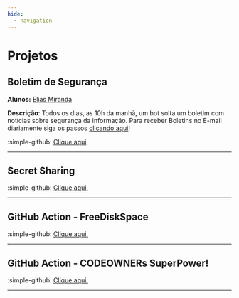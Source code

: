 ```yaml
---
hide:
  - navigation
---
```

# Projetos

## Boletim de Segurança

**Alunos:** [Elias Miranda](https://github.com/ArtumosGOC)

**Descrição**: Todos os dias, as 10h da manhã, um bot solta um boletim com notícias sobre segurança da informação. Para receber Boletins no E-mail diariamente siga os passos [clicando aqui](https://github.com/codaqui/boletim-diario-seguranca/blob/main/README.md)!

:simple-github: [Clique aqui](https://github.com/codaqui/boletim-diario-seguranca/issues)

---

## Secret Sharing

:simple-github: [Clique aqui.](https://github.com/codaqui/secret-sharing)

---

## GitHub Action - FreeDiskSpace

:simple-github: [Clique aqui.](https://github.com/endersonmenezes/free-disk-space)

---

## GitHub Action - CODEOWNERs SuperPower!

:simple-github: [Clique aqui.](https://github.com/endersonmenezes/codeowners-superpowers)

---